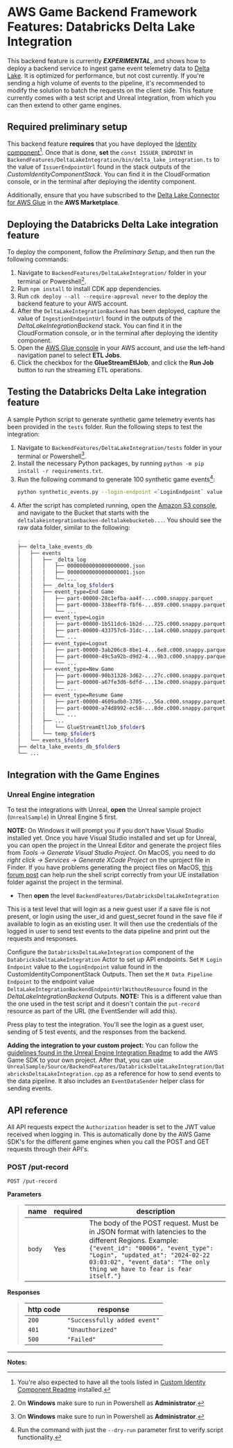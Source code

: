 # AWS Game Backend Framework Features: Databricks Delta Lake Integration

This backend feature is currently ___EXPERIMENTAL___, and shows how to deploy a backend service to ingest game event telemetry data to [Delta Lake](https://docs.databricks.com/en/delta/index.html). It is optimized for performance, but not cost currently. If you're sending a high volume of events to the pipeline, it's recommended to modify the solution to batch the requests on the client side. This feature currently comes with a test script and Unreal integration, from which you can then extend to other game engines.

## Required preliminary setup

This backend feature **requires** that you have deployed the [Identity component](../../CustomIdentityComponent/README.md)[^1]. Once that is done, **set** the `const ISSUER_ENDPOINT` in `BackendFeatures/DeltaLakeIntegration/bin/delta_lake_integration.ts` to the value of `IssuerEndpointUrl` found in the stack outputs of the _CustomIdentityComponentStack_. You can find it in the CloudFormation console, or in the terminal after deploying the identity component.

Additionally, ensure that you have subscribed to the [Delta Lake Connector for AWS Glue](https://aws.amazon.com/marketplace/pp/prodview-seypofzqhdueq?sr=0-1&ref_=beagle&applicationId=AWSMPContessa) in the **AWS Marketplace**. 

## Deploying the Databricks Delta Lake integration feature

To deploy the component, follow the _Preliminary Setup_, and then run the following commands:

1. Navigate to `BackendFeatures/DeltaLakeIntegration/` folder in your terminal or Powershell[^2].
2. Run `npm install` to install CDK app dependencies.
3. Run `cdk deploy --all --require-approval never` to the deploy the backend feature to your AWS account.
4. After the `DeltaLakeIntegrationBackend` has been deployed, capture the value of `IngestionEndpointUrl` found in the outputs of the _DeltaLakeIntegrationBackend_ stack. You can find it in the CloudFormation console, or in the terminal after deploying the identity component.
5. Open the [AWS Glue console](https://console.aws.amazon.com/glue/home) in your AWS account, and use the left-hand navigation panel to select **ETL Jobs**.
6. Click the checkbox for the **GlueStreamEtlJob**, and click the **Run Job** button to run the streaming ETL operations.

## Testing the Databricks Delta Lake integration feature

A sample Python script to generate synthetic game telemetry events has been provided in the `tests` folder. Run the following steps to test the integration:

1. Navigate to `BackendFeatures/DeltaLakeIntegration/tests` folder in your terminal or Powershell[^2].
2. Install the necessary Python packages, by running `python -m pip install -r requirements.txt`.
3. Run the following command to generate 100 synthetic game events[^3]:
    ```bash
    python synthetic_events.py --login-endpoint <`LoginEndpoint` value from the output of the `CustomIdentityComponentStack` stack> --backend-endpoint <`IngestionEndpointUrl` value from the `DeltaLakeIntegrationBackend` stack> --max-count 100 --console
    ```
4. After the script has completed running, open the [Amazon S3 console](https://console.aws.amazon.com/s3), and navigate to the Bucket that starts with the `deltalakeintegrationbacken-deltalakebucketeb...`. You should see the raw data folder, similar to the following:
    ```bash
    .
    ├── delta_lake_events_db
    │   ├── events
    │   │   ├── _delta_log
    │   │   │   ├── 00000000000000000000.json
    │   │   │   ├── 00000000000000000001.json
    │   │   │   └── ...
    │   │   ├── _delta_log_$folder$
    │   │   ├── event_type=End Game
    │   │   │   ├── part-00000-28c1efba-aa4f-...c000.snappy.parquet
    │   │   │   ├── part-00000-338eeff8-fbf6-...859.c000.snappy.parquet
    │   │   │   └── ...
    │   │   ├── event_type=Login
    │   │   │   ├── part-00000-1b511dc6-1b2d-...725.c000.snappy.parquet
    │   │   │   ├── part-00000-433757c6-31dc-...1a4.c000.snappy.parquet
    │   │   │   └── ...
    │   │   ├── event_type=Logout
    │   │   │   ├── part-00000-3ab206c8-8be1-4...6e8.c000.snappy.parquet
    │   │   │   ├── part-00000-49c5a92b-d9d2-4...9b3.c000.snappy.parquet
    │   │   │   └── ...
    │   │   ├── event_type=New Game
    │   │   │   ├── part-00000-90b31328-3d62-...27c.c000.snappy.parquet
    │   │   │   ├── part-00000-a67fe3d6-6dfd-...13e.c000.snappy.parquet
    │   │   │   └── ...
    │   │   ├── event_type=Resume Game
    │   │   │   ├── part-00000-4609adb0-3705-...56a.c000.snappy.parquet
    │   │   │   ├── part-00000-a74d8992-ec58-...8de.c000.snappy.parquet
    │   │   │   └── ...
    │   │   ├── ...
    │   │   │   └── GlueStreamEtlJob_$folder$
    │   │   └── temp_$folder$
    │   └── events_$folder$
    ├── delta_lake_events_db_$folder$
    └── ...
    ```

## Integration with the Game Engines

### Unreal Engine integration

To test the integrations with Unreal, **open** the Unreal sample project (`UnrealSample`) in Unreal Engine 5 first.

**NOTE:** On Windows it will prompt you if you don't have Visual Studio installed yet. Once you have Visual Studio installed and set up for Unreal, you can open the project in the Unreal Editor and generate the project files from *Tools -> Generate Visual Studio Project*. On MacOS, you need to do *right click -> Services -> Generate XCode Project* on the uproject file in Finder. If you have problems generating the project files on MacOS, [this forum post](https://forums.unrealengine.com/t/generate-xcode-project-doesnt-do-anything/123149/3) can help run the shell script correctly from your UE installation folder against the project in the terminal.

* Then **open** the level `BackendFeatures/DatabricksDeltaLakeIntegration`

This is a test level that will login as a new guest user if a save file is not present, or login using the user_id and guest_secret found in the save file if available to login as an existing user. It will then use the credentials of the logged in user to send test events to the data pipeline and print out the requests and responses.

Configure the `DatabricksDeltaLakeIntegration` component of the `DatabricksDeltaLakeIntegration` Actor to set up API endpoints. Set `M Login Endpoint` value to the `LoginEndpoint` value found in the CustomIdentityComponentStack Outputs. Then set the `M Data Pipeline Endpoint` to the endpoint value `DeltaLakeIntegrationBackendEndpointUrlWithoutResource` found in the *DeltaLakeIntegrationBackend* Outputs. **NOTE:** This is a different value than the one used in the test script and it doesn't contain the `put-record` resource as part of the URL (the EventSender will add this).

Press play to test the integration. You'll see the login as a guest user, sending of 5 test events, and the responses from the backend.

**Adding the integration to your custom project:** You can follow the [guidelines found in the Unreal Engine Integration Readme](../../UnrealSample/README.md#adding-the-sdk-to-an-existing-project) to add the AWS Game SDK to your own project. After that, you can use `UnrealSample/Source/BackendFeatures/DatabricksDeltaLakeIntegration/DatabricksDeltaLakeIntegration.cpp` as a reference for how to send events to the data pipeline. It also includes an `EventDataSender` helper class for sending events.

## API reference

All API requests expect the `Authorization` header is set to the JWT value received when logging in. This is automatically done by the AWS Game SDK's for the different game engines when you call the POST and GET requests through their API's.

### POST /put-record

`POST /put-record`

**Parameters**

> | name      |  required | description                                                                    |
> |-----------|-----------|--------------------------------------------------------------------------------|
> | `body`   |  Yes       | The body of the POST request. Must be in JSON format with latencies to the different Regions. Example: `{"event_id": "00006", "event_type": "Login", "updated_at": "2024-02-22 03:03:02", "event_data": "The only thing we have to fear is fear itself."}`  |

**Responses**

> | http code     | response                                                            |
> |---------------|---------------------------------------------------------------------|
> | `200`         | `"Successfully added event"`                                |
> | `401`         | `"Unauthorized"`                                  |
> | `500`         |  `"Failed"`                            |

---

**Notes:**

[^1]: You're also expected to have all the tools listed in [Custom Identity Component Readme](../../CustomIdentityComponent/README.md#deploy-the-custom-identity-component) installed.
[^2]: On **Windows** make sure to run in Powershell as **Administrator**.
[^3]: Run the command with just the `--dry-run` parameter first to verify script functionality.